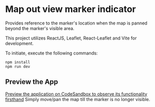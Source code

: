 # Map out view marker indicator

Provides reference to the marker's location when the map is panned beyond the marker's visible area.

This project utilizes ReactJS, Leaflet, React-Leaflet and Vite for development.

To initiate, execute the following commands: 
```
npm install
npm run dev
```

## Preview the App
[Preview the application on CodeSandbox to observe its functionality firsthand](https://codesandbox.io/p/github/weishenho/map-out-of-view-marker-indicator/main)
Simply move/pan the map till the marker is no longer visible.

